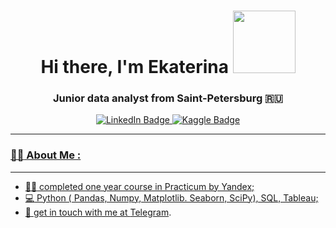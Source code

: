<h1 align="center">Hi there, I'm Ekaterina</a>  
 <img src="https://media.giphy.com/media/Qp8JVw4n37No6spF3s/giphy.gif" width="100"/>
<h3 align="center"> Junior data analyst from Saint-Petersburg 🇷🇺</h3>


<div id="badges", align="center">
 <a href="https://www.linkedin.com/in/vasileva-ek/">
  <img src="https://img.shields.io/badge/LinkedIn-blue?style=for-the-badge&logo=linkedin&logoColor=white" alt="LinkedIn Badge"/>
</a>
 <a href="https://www.kaggle.com/katerinvas/">
  <img src="https://img.shields.io/badge/Kaggle-035a7d?style=for-the-badge&logo=kaggle&logoColor=white" alt="Kaggle Badge"/>
<div id="badges", align="center">
<img src="https://komarev.com/ghpvc/?username=ekaterinavasil&style=flat-square&color=blue" alt=""/>
</div>
</div>

----
### :woman_technologist: About Me :
 
---
 
- :woman_student: completed one year course in Practicum by Yandex;
- :computer: Python ( Pandas, Numpy, Matplotlib. Seaborn, SciPy), SQL, Tableau;
- :e-mail: get in touch with me at [Telegram](https://t.me/katachai).
